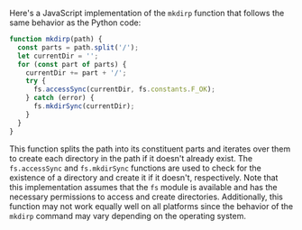Here's a JavaScript implementation of the `mkdirp` function that follows the same behavior as the Python code:
```javascript
function mkdirp(path) {
  const parts = path.split('/');
  let currentDir = '';
  for (const part of parts) {
    currentDir += part + '/';
    try {
      fs.accessSync(currentDir, fs.constants.F_OK);
    } catch (error) {
      fs.mkdirSync(currentDir);
    }
  }
}
```
This function splits the path into its constituent parts and iterates over them to create each directory in the path if it doesn't already exist. The `fs.accessSync` and `fs.mkdirSync` functions are used to check for the existence of a directory and create it if it doesn't, respectively.
Note that this implementation assumes that the `fs` module is available and has the necessary permissions to access and create directories. Additionally, this function may not work equally well on all platforms since the behavior of the `mkdirp` command may vary depending on the operating system.

